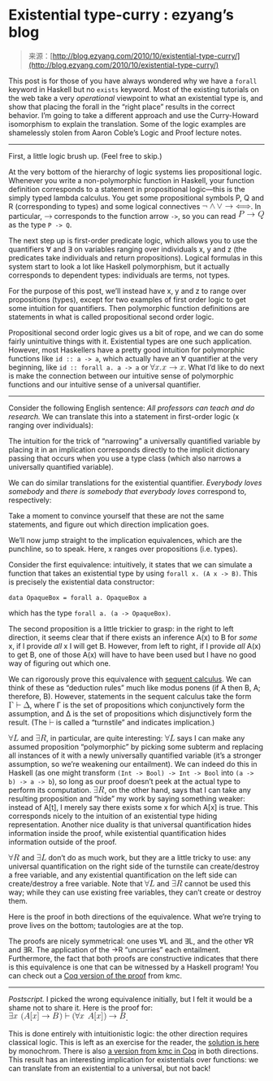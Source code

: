<!--yml
category: 未分类
date: 2024-07-01 18:18:08
-->

# Existential type-curry : ezyang’s blog

> 来源：[http://blog.ezyang.com/2010/10/existential-type-curry/](http://blog.ezyang.com/2010/10/existential-type-curry/)

This post is for those of you have always wondered why we have a `forall` keyword in Haskell but no `exists` keyword. Most of the existing tutorials on the web take a very *operational* viewpoint to what an existential type is, and show that placing the forall in the “right place” results in the correct behavior. I’m going to take a different approach and use the Curry-Howard isomorphism to explain the translation. Some of the logic examples are shamelessly stolen from Aaron Coble’s Logic and Proof lecture notes.

* * *

First, a little logic brush up. (Feel free to skip.)

At the very bottom of the hierarchy of logic systems lies propositional logic. Whenever you write a non-polymorphic function in Haskell, your function definition corresponds to a statement in propositional logic—this is the simply typed lambda calculus. You get some propositional symbols P, Q and R (corresponding to types) and some logical connectives ![\lnot \land \lor \to \iff](img/c380bfcdc8f79fb59dd7e295fc6aa750.png "\lnot \land \lor \to \iff"). In particular, ![\to](img/1f952113b29d6f88da1c519a628e22eb.png "\to") corresponds to the function arrow `->`, so you can read ![P \to Q](img/d6e028353b8bb34b03190d3b24b39b15.png "P \to Q") as the type `P -> Q`.

The next step up is first-order predicate logic, which allows you to use the quantifiers ∀ and ∃ on variables ranging over individuals x, y and z (the predicates take individuals and return propositions). Logical formulas in this system start to look a lot like Haskell polymorphism, but it actually corresponds to dependent types: individuals are terms, not types.

For the purpose of this post, we’ll instead have x, y and z to range over propositions (types), except for two examples of first order logic to get some intuition for quantifiers. Then polymorphic function definitions are statements in what is called propositional second order logic.

Propositional second order logic gives us a bit of rope, and we can do some fairly unintuitive things with it. Existential types are one such application. However, most Haskellers have a pretty good intuition for polymorphic functions like `id :: a -> a`, which actually have an ∀ quantifier at the very beginning, like `id :: forall a. a -> a` or ![\forall x. x \to x](img/9470d237627501505120918de386f1f0.png "\forall x. x \to x"). What I’d like to do next is make the connection between our intuitive sense of polymorphic functions and our intuitive sense of a universal quantifier.

* * *

Consider the following English sentence: *All professors can teach and do research.* We can translate this into a statement in first-order logic (x ranging over individuals):

The intuition for the trick of “narrowing” a universally quantified variable by placing it in an implication corresponds directly to the implicit dictionary passing that occurs when you use a type class (which also narrows a universally quantified variable).

We can do similar translations for the existential quantifier. *Everybody loves somebody* and *there is somebody that everybody loves* correspond to, respectively:

Take a moment to convince yourself that these are not the same statements, and figure out which direction implication goes.

We’ll now jump straight to the implication equivalences, which are the punchline, so to speak. Here, x ranges over propositions (i.e. types).

Consider the first equivalence: intuitively, it states that we can simulate a function that takes an existential type by using `forall x. (A x -> B)`. This is precisely the existential data constructor:

```
data OpaqueBox = forall a. OpaqueBox a

```

which has the type `forall a. (a -> OpaqueBox)`.

The second proposition is a little trickier to grasp: in the right to left direction, it seems clear that if there exists an inference A(x) to B for *some* x, if I provide *all* x I will get B. However, from left to right, if I provide *all* A(x) to get B, one of those A(x) will have to have been used but I have no good way of figuring out which one.

We can rigorously prove this equivalence with [sequent calculus](http://en.wikipedia.org/wiki/Sequent_calculus). We can think of these as “deduction rules” much like modus ponens (if A then B, A; therefore, B). However, statements in the sequent calculus take the form ![\Gamma \vdash \Delta](img/41c9a8b158b37c96b893ca14dd5a9829.png "\Gamma \vdash \Delta"), where Γ is the set of propositions which conjunctively form the assumption, and Δ is the set of propositions which disjunctively form the result. (The ![\vdash](img/87972e942ecdb3b8855b7897e656b8ae.png "\vdash") is called a “turnstile” and indicates implication.)

![\forall L](img/6809ef3bd0f5701e76cd4c50b451d1bf.png "\forall L") and ![\exists R](img/3d5c389fbe652356b5ba7722f51c01a6.png "\exists R"), in particular, are quite interesting: ![\forall L](img/6809ef3bd0f5701e76cd4c50b451d1bf.png "\forall L") says I can make any assumed proposition “polymorphic” by picking some subterm and replacing all instances of it with a newly universally quantified variable (it’s a stronger assumption, so we’re weakening our entailment). We can indeed do this in Haskell (as one might transform `(Int -> Bool) -> Int -> Bool` into `(a -> b) -> a -> b`), so long as our proof doesn’t peek at the actual type to perform its computation. ![\exists R](img/3d5c389fbe652356b5ba7722f51c01a6.png "\exists R"), on the other hand, says that I can take any resulting proposition and “hide” my work by saying something weaker: instead of A[t], I merely say there exists some x for which A[x] is true. This corresponds nicely to the intuition of an existential type hiding representation. Another nice duality is that universal quantification hides information inside the proof, while existential quantification hides information outside of the proof.

![\forall R](img/6a07f69b8af9a7616c9adfd950e4037f.png "\forall R") and ![\exists L](img/a264cbefc81e75c375957260f5e83a78.png "\exists L") don’t do as much work, but they are a little tricky to use: any universal quantification on the right side of the turnstile can create/destroy a free variable, and any existential quantification on the left side can create/destroy a free variable. Note that ![\forall L](img/6809ef3bd0f5701e76cd4c50b451d1bf.png "\forall L") and ![\exists R](img/3d5c389fbe652356b5ba7722f51c01a6.png "\exists R") cannot be used this way; while they can use existing free variables, they can’t create or destroy them.

Here is the proof in both directions of the equivalence. What we’re trying to prove lives on the bottom; tautologies are at the top.

The proofs are nicely symmetrical: one uses ∀L and ∃L, and the other ∀R and ∃R. The application of the →R “uncurries” each entailment. Furthermore, the fact that both proofs are constructive indicates that there is this equivalence is one that can be witnessed by a Haskell program! You can check out a [Coq version of the proof](http://codepad.org/vr1wO4O3) from kmc.

* * *

*Postscript.* I picked the wrong equivalence initially, but I felt it would be a shame not to share it. Here is the proof for: ![\exists x\ (A[x] \to B) \vdash (\forall x\ A[x]) \to B  ](img/12c48057bf4bd661923e4936d67538ca.png "\exists x\ (A[x] \to B) \vdash (\forall x\ A[x]) \to B  ").

This is done entirely with intuitionistic logic: the other direction requires classical logic. This is left as an exercise for the reader, the [solution is here](http://hpaste.org/40584/x_ax__b__x_ax__b) by monochrom. There is also [a version from kmc in Coq](http://hpaste.org/40585/ezyangs_theorem) in both directions. This result has an interesting implication for existentials over functions: we can translate from an existential to a universal, but not back!